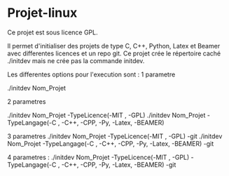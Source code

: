 # Projet-linux
Ce projet est sous licence GPL.

Il permet d'initialiser des projets de type C, C++, Python, Latex et Beamer avec differentes licences et un repo git. Ce projet crée le répertoire caché ./initdev mais ne crée pas la commande initdev.

Les differentes options pour l'execution sont : 
1 parametre

./initdev Nom_Projet

 2 parametres

./initdev Nom_Projet -TypeLicence(-MIT , -GPL)
./initdev Nom_Projet -TypeLangage(-C , -C++, -CPP, -Py, -Latex, -BEAMER)

3 parametres
./initdev Nom_Projet -TypeLicence(-MIT , -GPL) -git
./initdev Nom_Projet -TypeLangage(-C , -C++, -CPP, -Py, -Latex, -BEAMER) -git

4 parametres :
./initdev Nom_Projet -TypeLicence(-MIT , -GPL) -TypeLangage(-C , -C++, -CPP, -Py, -Latex, -BEAMER) -git
